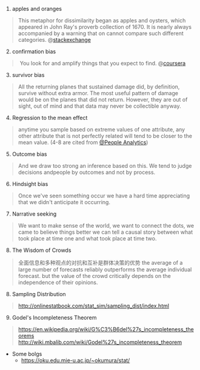 
1. apples and oranges
> This metaphor for dissimilarity began as apples and oysters, which appeared in John Ray's proverb collection of 1670. It is nearly always accompanied by a warning that on cannot compare such different categories.
> @[stackexchange](https://english.stackexchange.com/questions/132871/origin-of-comparing-apples-and-oranges)

2. confirmation bias
>  You look for and amplify things that you expect to find. 
@[coursera](https://www.coursera.org/learn/dataviz-dashboards/home)

3. survivor bias
> All the returning planes that sustained damage did, by definition, survive without extra armor. The most useful pattern of damage would be on the planes that did not return. However, they are out of sight, out of mind and that data may never be collectible anyway. 

4. Regression to the mean effect 
> anytime you sample based on extreme values of one attribute, any other attribute that is not perfectly related will tend to be closer to the mean value. (4-8 are cited from [@People Analytics](https://www.coursera.org/learn/wharton-people-analytics))

5. Outcome bias
> And we draw too strong an inference based on this. We tend to judge decisions andpeople by outcomes and not by process. 

6. Hindsight bias
> Once we've seen something occur we have a hard time appreciating that we didn't anticipate it occurring. 

7. Narrative seeking
> We want to make sense of the world, we want to connect the dots, we came to believe things better we can tell a causal story between what took place at time one and what took place at time two. 

8. The Wisdom of Crowds
> 全面信息和多种观点的对抗和互补是群体决策的优势
> the average of a large number of forecasts reliably outperforms the average individual forecast. but the value of the crowd critically depends on the independence of their opinions. 

8. Sampling Distribution
> http://onlinestatbook.com/stat_sim/sampling_dist/index.html

9. Godel's Incompleteness Theorem
> https://en.wikipedia.org/wiki/G%C3%B6del%27s_incompleteness_theorems
> http://wiki.mbalib.com/wiki/Godel%27s_incompleteness_theorem


- Some bolgs
  - https://oku.edu.mie-u.ac.jp/~okumura/stat/
